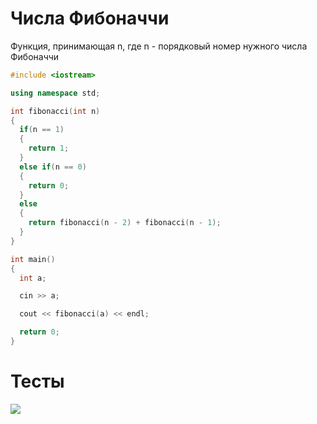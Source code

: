 # Числа Фибоначчи

Функция, принимающая n, где n - порядковый номер нужного числа Фибоначчи

```c++
#include <iostream>

using namespace std;

int fibonacci(int n)
{
  if(n == 1)
  {
    return 1;
  }
  else if(n == 0)
  {
    return 0;
  }
  else
  {
    return fibonacci(n - 2) + fibonacci(n - 1);
  }
}

int main()
{
  int a;

  cin >> a;

  cout << fibonacci(a) << endl;

  return 0;
}
```

# Тесты

<image src="test.png">
